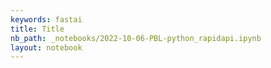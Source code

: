 ```yaml
---
keywords: fastai
title: Title
nb_path: _notebooks/2022-10-06-PBL-python_rapidapi.ipynb
layout: notebook
---
```


<!--
#################################################
### THIS FILE WAS AUTOGENERATED! DO NOT EDIT! ###
#################################################
# file to edit: _notebooks/2022-10-06-PBL-python_rapidapi.ipynb
-->

<div class="container" id="notebook-container">
        
</div>
 

